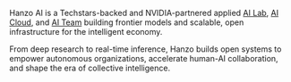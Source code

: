 Hanzo AI is a Techstars-backed and NVIDIA-partnered applied [AI Lab](mailto:research@hanzo.ai), [AI Cloud](https://hanzo.ai), and [AI Team](https://hanzo.team) building frontier models and scalable, open infrastructure for the intelligent economy.

From deep research to real-time inference, Hanzo builds open systems to empower autonomous organizations, accelerate human-AI collaboration, and shape the era of collective intelligence.
